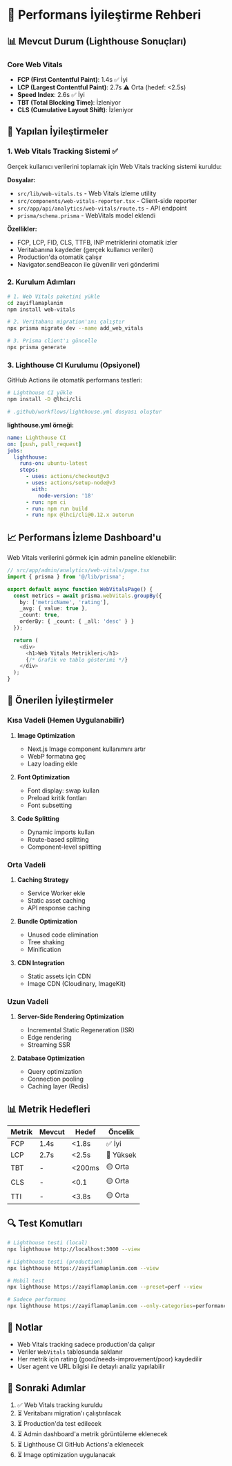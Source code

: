 # 🚀 Performans İyileştirme Rehberi

## 📊 Mevcut Durum (Lighthouse Sonuçları)

### Core Web Vitals
- **FCP (First Contentful Paint)**: 1.4s ✅ İyi
- **LCP (Largest Contentful Paint)**: 2.7s ⚠️ Orta (hedef: <2.5s)
- **Speed Index**: 2.6s ✅ İyi
- **TBT (Total Blocking Time)**: İzleniyor
- **CLS (Cumulative Layout Shift)**: İzleniyor

## 🎯 Yapılan İyileştirmeler

### 1. Web Vitals Tracking Sistemi ✅

Gerçek kullanıcı verilerini toplamak için Web Vitals tracking sistemi kuruldu:

**Dosyalar:**
- `src/lib/web-vitals.ts` - Web Vitals izleme utility
- `src/components/web-vitals-reporter.tsx` - Client-side reporter
- `src/app/api/analytics/web-vitals/route.ts` - API endpoint
- `prisma/schema.prisma` - WebVitals model eklendi

**Özellikler:**
- FCP, LCP, FID, CLS, TTFB, INP metriklerini otomatik izler
- Veritabanına kaydeder (gerçek kullanıcı verileri)
- Production'da otomatik çalışır
- Navigator.sendBeacon ile güvenilir veri gönderimi

### 2. Kurulum Adımları

```bash
# 1. Web Vitals paketini yükle
cd zayiflamaplanim
npm install web-vitals

# 2. Veritabanı migration'ını çalıştır
npx prisma migrate dev --name add_web_vitals

# 3. Prisma client'ı güncelle
npx prisma generate
```

### 3. Lighthouse CI Kurulumu (Opsiyonel)

GitHub Actions ile otomatik performans testleri:

```bash
# Lighthouse CI yükle
npm install -D @lhci/cli

# .github/workflows/lighthouse.yml dosyası oluştur
```

**lighthouse.yml örneği:**
```yaml
name: Lighthouse CI
on: [push, pull_request]
jobs:
  lighthouse:
    runs-on: ubuntu-latest
    steps:
      - uses: actions/checkout@v3
      - uses: actions/setup-node@v3
        with:
          node-version: '18'
      - run: npm ci
      - run: npm run build
      - run: npx @lhci/cli@0.12.x autorun
```

## 📈 Performans İzleme Dashboard'u

Web Vitals verilerini görmek için admin paneline eklenebilir:

```typescript
// src/app/admin/analytics/web-vitals/page.tsx
import { prisma } from '@/lib/prisma';

export default async function WebVitalsPage() {
  const metrics = await prisma.webVitals.groupBy({
    by: ['metricName', 'rating'],
    _avg: { value: true },
    _count: true,
    orderBy: { _count: { _all: 'desc' } }
  });

  return (
    <div>
      <h1>Web Vitals Metrikleri</h1>
      {/* Grafik ve tablo gösterimi */}
    </div>
  );
}
```

## 🎨 Önerilen İyileştirmeler

### Kısa Vadeli (Hemen Uygulanabilir)

1. **Image Optimization**
   - Next.js Image component kullanımını artır
   - WebP formatına geç
   - Lazy loading ekle

2. **Font Optimization**
   - Font display: swap kullan
   - Preload kritik fontları
   - Font subsetting

3. **Code Splitting**
   - Dynamic imports kullan
   - Route-based splitting
   - Component-level splitting

### Orta Vadeli

1. **Caching Strategy**
   - Service Worker ekle
   - Static asset caching
   - API response caching

2. **Bundle Optimization**
   - Unused code elimination
   - Tree shaking
   - Minification

3. **CDN Integration**
   - Static assets için CDN
   - Image CDN (Cloudinary, ImageKit)

### Uzun Vadeli

1. **Server-Side Rendering Optimization**
   - Incremental Static Regeneration (ISR)
   - Edge rendering
   - Streaming SSR

2. **Database Optimization**
   - Query optimization
   - Connection pooling
   - Caching layer (Redis)

## 📊 Metrik Hedefleri

| Metrik | Mevcut | Hedef | Öncelik |
|--------|--------|-------|---------|
| FCP | 1.4s | <1.8s | ✅ İyi |
| LCP | 2.7s | <2.5s | 🔴 Yüksek |
| TBT | - | <200ms | 🟡 Orta |
| CLS | - | <0.1 | 🟡 Orta |
| TTI | - | <3.8s | 🟡 Orta |

## 🔍 Test Komutları

```bash
# Lighthouse testi (local)
npx lighthouse http://localhost:3000 --view

# Lighthouse testi (production)
npx lighthouse https://zayiflamaplanim.com --view

# Mobil test
npx lighthouse https://zayiflamaplanim.com --preset=perf --view

# Sadece performans
npx lighthouse https://zayiflamaplanim.com --only-categories=performance --view
```

## 📝 Notlar

- Web Vitals tracking sadece production'da çalışır
- Veriler `WebVitals` tablosunda saklanır
- Her metrik için rating (good/needs-improvement/poor) kaydedilir
- User agent ve URL bilgisi ile detaylı analiz yapılabilir

## 🚀 Sonraki Adımlar

1. ✅ Web Vitals tracking kuruldu
2. ⏳ Veritabanı migration'ı çalıştırılacak
3. ⏳ Production'da test edilecek
4. ⏳ Admin dashboard'a metrik görüntüleme eklenecek
5. ⏳ Lighthouse CI GitHub Actions'a eklenecek
6. ⏳ Image optimization uygulanacak

